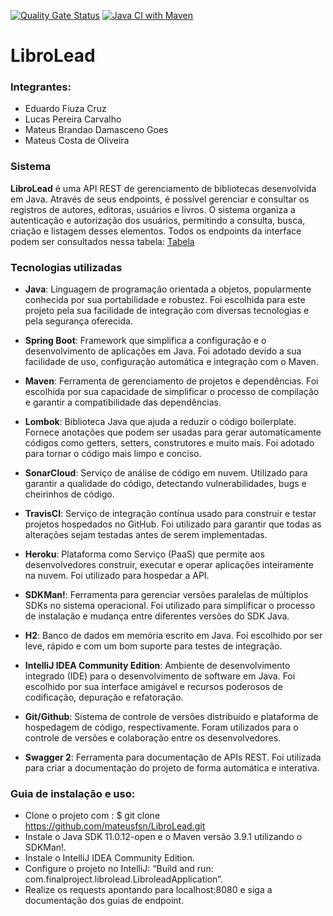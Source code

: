 [![Quality Gate Status](https://sonarcloud.io/api/project_badges/measure?project=mateusfsn_LibroLead&metric=alert_status&token=fcff2795b6fd39f1bad97fb60bb78673d52b57b3)](https://sonarcloud.io/summary/new_code?id=mateusfsn_LibroLead)
[![Java CI with Maven](https://github.com/mateusfsn/LibroLead/actions/workflows/maven_build.yml/badge.svg?branch=master)](https://github.com/mateusfsn/LibroLead/actions/workflows/maven_build.yml)

# **LibroLead**

### **Integrantes:**
- Eduardo Fiuza Cruz
- Lucas Pereira Carvalho
- Mateus Brandao Damasceno Goes
- Mateus Costa de Oliveira

### **Sistema**
**LibroLead** é uma API REST de gerenciamento de bibliotecas desenvolvida em Java. Através de seus endpoints, é possível gerenciar e consultar os registros de autores, editoras, usuários e livros. O sistema organiza a autenticação e autorização dos usuários, permitindo a consulta, busca, criação e listagem desses elementos. Todos os endpoints da interface podem ser consultados nessa tabela: [Tabela](https://docs.google.com/document/d/1A3nKfOAasSqQs-dbhclDPtOOHfQnMLflcsdfgHxr-xA/edit?usp=sharing)

### **Tecnologias utilizadas**


- **Java**: Linguagem de programação orientada a objetos, popularmente conhecida por sua portabilidade e robustez. Foi escolhida para este projeto pela sua facilidade de integração com diversas tecnologias e pela segurança oferecida.

- **Spring Boot**: Framework que simplifica a configuração e o desenvolvimento de aplicações em Java. Foi adotado devido a sua facilidade de uso, configuração automática e integração com o Maven.

- **Maven**: Ferramenta de gerenciamento de projetos e dependências. Foi escolhida por sua capacidade de simplificar o processo de compilação e garantir a compatibilidade das dependências.

- **Lombok**: Biblioteca Java que ajuda a reduzir o código boilerplate. Fornece anotações que podem ser usadas para gerar automaticamente códigos como getters, setters, construtores e muito mais. Foi adotado para tornar o código mais limpo e conciso.

- **SonarCloud**: Serviço de análise de código em nuvem. Utilizado para garantir a qualidade do código, detectando vulnerabilidades, bugs e cheirinhos de código.

- **TravisCI**: Serviço de integração contínua usado para construir e testar projetos hospedados no GitHub. Foi utilizado para garantir que todas as alterações sejam testadas antes de serem implementadas.

- **Heroku**: Plataforma como Serviço (PaaS) que permite aos desenvolvedores construir, executar e operar aplicações inteiramente na nuvem. Foi utilizado para hospedar a API.

- **SDKMan!**: Ferramenta para gerenciar versões paralelas de múltiplos SDKs no sistema operacional. Foi utilizado para simplificar o processo de instalação e mudança entre diferentes versões do SDK Java.

- **H2**: Banco de dados em memória escrito em Java. Foi escolhido por ser leve, rápido e com um bom suporte para testes de integração.

- **IntelliJ IDEA Community Edition**: Ambiente de desenvolvimento integrado (IDE) para o desenvolvimento de software em Java. Foi escolhido por sua interface amigável e recursos poderosos de codificação, depuração e refatoração.

- **Git/Github**: Sistema de controle de versões distribuído e plataforma de hospedagem de código, respectivamente. Foram utilizados para o controle de versões e colaboração entre os desenvolvedores.

- **Swagger 2**: Ferramenta para documentação de APIs REST. Foi utilizada para criar a documentação do projeto de forma automática e interativa.

### **Guia de instalação e uso**:

- Clone o projeto com : $ git clone https://github.com/mateusfsn/LibroLead.git
- Instale o Java SDK 11.0.12-open e o Maven versão 3.9.1 utilizando o SDKMan!.
- Instale o IntelliJ IDEA Community Edition.
- Configure o projeto no IntelliJ: “Build and run: com.finalproject.librolead.LibroleadApplication”.
- Realize os requests apontando para localhost:8080 e siga a documentação dos guias de endpoint.

